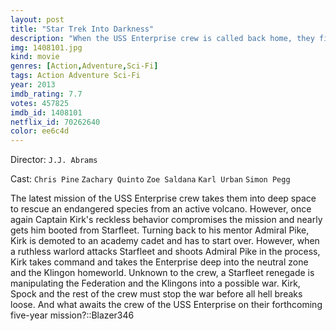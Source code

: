 ```yaml
---
layout: post
title: "Star Trek Into Darkness"
description: "When the USS Enterprise crew is called back home, they find an unstoppable force of terror from within their own organization has detonated the fleet and everything it stands for, leaving our world in a state of crisis. With a personal score to settle, Captain Kirk leads a manhunt to a war-zone world to capture a one-man weapon of mass destruction. As our space heroes are propelled into an epic chess game of life and death, love will be challenged, friendships will be torn apart, and sacrifices must be made for the only family Kirk has left: his crew..."
img: 1408101.jpg
kind: movie
genres: [Action,Adventure,Sci-Fi]
tags: Action Adventure Sci-Fi 
year: 2013
imdb_rating: 7.7
votes: 457825
imdb_id: 1408101
netflix_id: 70262640
color: ee6c4d
---
```

Director: `J.J. Abrams`  

Cast: `Chris Pine` `Zachary Quinto` `Zoe Saldana` `Karl Urban` `Simon Pegg` 

The latest mission of the USS Enterprise crew takes them into deep space to rescue an endangered species from an active volcano. However, once again Captain Kirk's reckless behavior compromises the mission and nearly gets him booted from Starfleet. Turning back to his mentor Admiral Pike, Kirk is demoted to an academy cadet and has to start over. However, when a ruthless warlord attacks Starfleet and shoots Admiral Pike in the process, Kirk takes command and takes the Enterprise deep into the neutral zone and the Klingon homeworld. Unknown to the crew, a Starfleet renegade is manipulating the Federation and the Klingons into a possible war. Kirk, Spock and the rest of the crew must stop the war before all hell breaks loose. And what awaits the crew of the USS Enterprise on their forthcoming five-year mission?::Blazer346